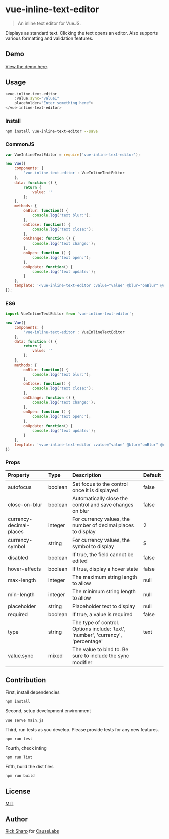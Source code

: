 # vue-inline-text-editor

> An inline text editor for VueJS.

Displays as standard text. Clicking the text opens an editor. Also supports various formatting and validation features.

## Demo

[View the demo here](https://causelabs.github.io/vue-inline-text-editor/index.html).

## Usage

```javascript
<vue-inline-text-editor
    :value.sync="value1"
    placeholder="Enter something here">
</vue-inline-text-editor>
```

### Install

```bash
npm install vue-inline-text-editor --save
```

### CommonJS

```javascript
var VueInlineTextEditor = require('vue-inline-text-editor');

new Vue({
    components: {
        'vue-inline-text-editor': VueInlineTextEditor
    },
    data: function () {
        return {
            value: ''
        };
    },
    methods: {
        onBlur: function() {
            console.log('text blur:');
        },
        onClose: function() {
            console.log('text close:');
        },
        onChange: function () {
            console.log('text change:');
        },
        onOpen: function () {
            console.log('text open:');
        },
        onUpdate: function() {
            console.log('text update:');
        }
    },
    template: '<vue-inline-text-editor :value="value" @blur="onBlur" @close="onClose" @change="onChange" @open="onOpen" @update="onUpdate"></vue-inline-text-editor>'
});
```

### ES6
```javascript
import VueInlineTextEditor from 'vue-inline-text-editor';

new Vue({
    components: {
        'vue-inline-text-editor': VueInlineTextEditor
    },
    data: function () {
        return {
            value: ''
        };
    },
    methods: {
        onBlur: function() {
            console.log('text blur:');
        },
        onClose: function() {
            console.log('text close:');
        },
        onChange: function () {
            console.log('text change:');
        },
        onOpen: function () {
            console.log('text open:');
        },
        onUpdate: function() {
            console.log('text update:');
        }
    },
    template: '<vue-inline-text-editor :value="value" @blur="onBlur" @close="onClose" @change="onChange" @open="onOpen" @update="onUpdate"></inline-text-editor>'
})
```

### Props
| Property | Type | Description | Default |
|:--|:--|:--|:--|
| autofocus | boolean | Set focus to the control once it is displayed | false |
| close-on-blur | boolean | Automatically close the control and save changes on blur | false |
| currency-decimal-places | integer | For currency values, the number of decimal places to display | 2 |
| currency-symbol | string | For currency values, the symbol to display | $ |
| disabled | boolean | If true, the field cannot be edited | false |
| hover-effects | boolean | If true, display a hover state | false |
| max-length | integer | The maximum string length to allow | null |
| min-length | integer | The minimum string length to allow | null |
| placeholder | string | Placeholder text to display | null |
| required | boolean | If true, a value is required | false |
| type | string | The type of control. Options include: 'text', 'number', 'currency', 'percentage' | text |
| value.sync | mixed | The value to bind to. Be sure to include the sync modifier |  |

## Contribution
First, install dependencies
```
npm install
```
Second, setup development environment
```
vue serve main.js
```
Third, run tests as you develop. Please provide tests for any new features.
```
npm run test
```
Fourth, check inting
```
npm run lint
```
Fifth, build the dist files
```
npm run build
```

## License

[MIT](http://opensource.org/licenses/MIT)

## Author

[Rick Sharp](mailto:rick@causelabs.com) for [CauseLabs](https://www.causelabs.com)
